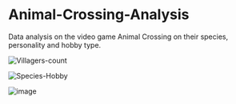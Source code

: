 # Animal-Crossing-Analysis
Data analysis on the video game Animal Crossing on their species, personality and hobby type.




![Villagers-count](https://user-images.githubusercontent.com/66655353/231547770-b4947914-7c66-4c5c-808a-b771ab568c2b.png)


![Species-Hobby](https://user-images.githubusercontent.com/66655353/231547806-d9f964d2-556e-4b51-96d6-1da90400f0d0.png)


![image](https://user-images.githubusercontent.com/66655353/231547877-b76f970f-0f6f-4f6f-84eb-043d2ba3f474.png)
